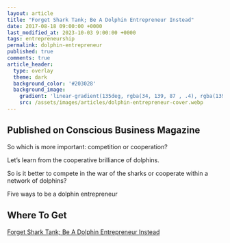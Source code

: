 ```yaml
---
layout: article
title: "Forget Shark Tank; Be A Dolphin Entrepreneur Instead"
date: 2017-08-18 09:00:00 +0000
last_modified_at: 2023-10-03 9:00:00 +0000
tags: entrepreneurship
permalink: dolphin-entrepreneur
published: true
comments: true
article_header:
  type: overlay
  theme: dark
  background_color: '#203028'
  background_image:
    gradient: 'linear-gradient(135deg, rgba(34, 139, 87 , .4), rgba(139, 34, 139, .4))'
    src: /assets/images/articles/dolphin-entrepreneur-cover.webp
---
```

## Published on Conscious Business Magazine
So which is more important: competition or cooperation?

Let’s learn from the cooperative brilliance of dolphins.
<!--more-->
So is it better to compete in the war of the sharks or cooperate within a network of dolphins?

Five ways to be a dolphin entrepreneur

## Where To Get

[Forget Shark Tank; Be A Dolphin Entrepreneur Instead](https://socapglobal.com/2017/08/forget-shark-tank-dolphin-entrepreneur-instead/)
